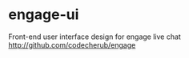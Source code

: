 # engage-ui
Front-end user interface  design for engage live chat http://github.com/codecherub/engage
